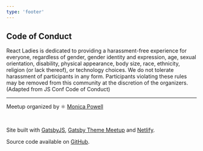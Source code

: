 ```yaml
---
type: 'footer'
---
```


## Code of Conduct

React Ladies is dedicated to providing a harassment-free experience for everyone, regardless of gender, gender identity and expression, age, sexual orientation, disability, physical appearance, body size, race, ethnicity, religion (or lack thereof), or technology choices. We do not tolerate harassment of participants in any form. Participants violating these rules may be removed from this community at the discretion of the organizers. (Adapted from JS Conf Code of Conduct)

---

Meetup organized by ️️⚛️ [Monica Powell](https://twitter.com/waterproofheart)

<br />

Site built with [GatsbyJS](https://gatsbyjs.org), [Gatsby Theme Meetup](https://github.com/matthieuauger/gatsby-theme-meetup) and [Netlify](https://netlify.com).

Source code available on [GitHub](https://github.com/M0nica/react-ladies/).
